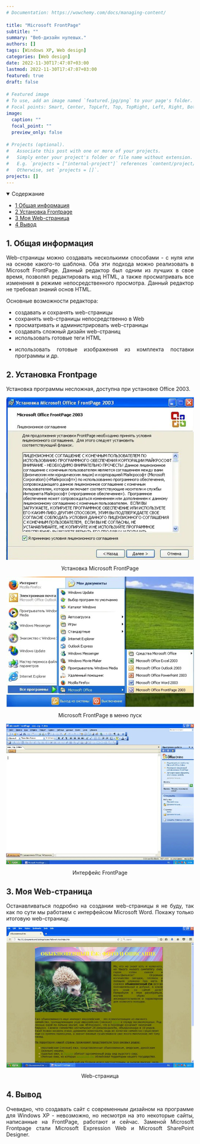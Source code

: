 ```yaml
---
# Documentation: https://wowchemy.com/docs/managing-content/

title: "Microsoft FrontPage"
subtitle: ""
summary: "Веб-дизайн нулевых."
authors: []
tags: [Windows XP, Web design]
categories: [Web design]
date: 2022-11-30T17:47:07+03:00
lastmod: 2022-11-30T17:47:07+03:00
featured: true
draft: false

# Featured image
# To use, add an image named `featured.jpg/png` to your page's folder.
# Focal points: Smart, Center, TopLeft, Top, TopRight, Left, Right, BottomLeft, Bottom, BottomRight.
image:
  caption: ""
  focal_point: ""
  preview_only: false

# Projects (optional).
#   Associate this post with one or more of your projects.
#   Simply enter your project's folder or file name without extension.
#   E.g. `projects = ["internal-project"]` references `content/project/deep-learning/index.md`.
#   Otherwise, set `projects = []`.
projects: []
---
```



<details class="toc-inpage d-print-none  " open="">
<summary class="font-weight-bold">Содержание</summary>
<nav id="TableOfContents" class="nav flex-column">
<ul>
<li class="nav-item"><a href="#general_information" class="nav-link"><span class="section-num">1</span> Общая информация</a></li>
<li class="nav-item"><a href="#installation_frontpage" class="nav-link"><span class="section-num">2</span> Установка Frontpage</a></li>
<li class="nav-item"><a href="#my_web_page" class="nav-link"><span class="section-num">3</span> Моя Web-страница </a></li>
<li class="nav-item"><a href="#outcome" class="nav-link"><span class="section-num">4</span> Вывод </a></li>
</ul>
</nav>
</details>

<h2 id='general_information'><span class="section-num"><b>1</span>. Общая информация</b></h2>
<p align="justify">Web-страницы можно создавать несколькими способами - с нуля или на основе какого-то шаблона. Оба эти подхода можно реализовать в Microsoft FrontPage. Данный редактор был одним из лучших в свое время, позволял редактировать код HTML, а также просматривать все изменения в режиме непосредственного просмотра. Данный редактор не требовал знаний основ HTML.</p>
<p>Основные возможности редактора:</p>
<ul><li>создавать и сохранять web-страницы</li>
<li>сохранять web-страницы непосредственно в Web</li>
<li>просматривать и администрировать web-страницы</li>
<li>создавать сложный дизайн web-страниц</li>
<li>использовать готовые теги HTML</li>
<li><p align="justify">использовать готовые изображения из комплекта поставки программы и др.</p></li></ul>

<h2 id='installation_frontpage'><span class="section-num"><b>2</span>. Установка Frontpage</b></h2>
<p align="justify">Установка программы несложная, доступна при установке Office 2003.</p>

<img align="middle" src="installation_frontpage.jpg">
<p align="middle">Установка Microsoft FrontPage</p>
<img align="middle" src="windows_menu_frontpage.jpg">
<p align="middle">Microsoft FrontPage в меню пуск</p>
<img align="middle" src="frontpage_prog.jpg">
<p align="middle">Интерфейс FrontPage</p>

<h2 id='my_web_page'><span class="section-num"><b>3</span>. Моя Web-страница</b></h2>
<p align="justify">Останавливаться подробно на создании web-страницы я не буду, так как по сути мы работаем с интерфейсом Microsoft Word. Покажу только итоговую web-страницу.</p>
<img align="middle" src="my_web_page.jpg">
<p align="middle">Web-страница</p>

<h2 id='outcome'><span class="section-num"><b>4</span>. Вывод</b></h2>
<p align="justify">Очевидно, что создавать сайт с современным дизайном на программе для Windows XP - невозможно, но несмотря на это некоторые сайты, написанные на FrontPage, работают и сейчас. Заменой Microsoft Frontpage стали Microsoft Expression Web и Microsoft SharePoint Designer.</p>
